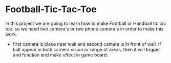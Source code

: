 # Football-Tic-Tac-Toe

In this project we are going to learn how to make Football or Handball tic tac toe.
so we need two camera's or two phone camera's in order to make this work.

-   first camera is place near wall and second camera is in front of wall. If ball appear in both camera vision or range of areas, then it will trigger and function and make effect in game board.

